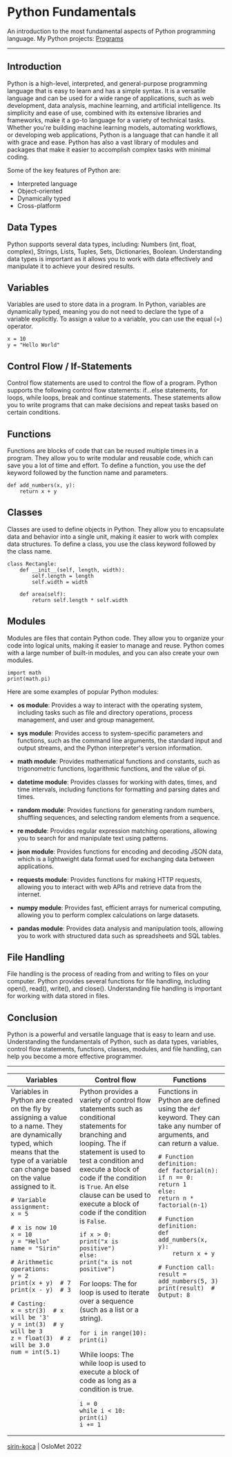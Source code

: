 # Python Fundamentals
An introduction to the most fundamental aspects of Python programming language.
My Python projects: [Programs](https://github.com/sirin-koca/Python_Fundamentals/tree/master/programs)

---

## Introduction
Python is a high-level, interpreted, and general-purpose programming language that is easy to learn and has a simple syntax. It is a versatile language and can be used for a wide range of applications, such as web development, data analysis, machine learning, and artificial intelligence. Its simplicity and ease of use, combined with its extensive libraries and frameworks, make it a go-to language for a variety of technical tasks. Whether you're building machine learning models, automating workflows, or developing web applications, Python is a language that can handle it all with grace and ease. Python has also a vast library of modules and packages that make it easier to accomplish complex tasks with minimal coding.

Some of the key features of Python are:

- Interpreted language
- Object-oriented
- Dynamically typed
- Cross-platform

## Data Types
Python supports several data types, including:
Numbers (int, float, complex),
Strings,
Lists,
Tuples,
Sets,
Dictionaries,
Boolean. 
Understanding data types is important as it allows you to work with data effectively and manipulate it to achieve your desired results.

## Variables
Variables are used to store data in a program. In Python, variables are dynamically typed, meaning you do not need to declare the type of a variable explicitly. To assign a value to a variable, you can use the equal (=) operator.

```
x = 10
y = "Hello World"
```

## Control Flow / If-Statements
Control flow statements are used to control the flow of a program. Python supports the following control flow statements:
if...else statements,
for loops,
while loops,
break and continue statements. 
These statements allow you to write programs that can make decisions and repeat tasks based on certain conditions.

## Functions
Functions are blocks of code that can be reused multiple times in a program. They allow you to write modular and reusable code, which can save you a lot of time and effort. To define a function, you use the def keyword followed by the function name and parameters.

```
def add_numbers(x, y):
    return x + y
```

## Classes
Classes are used to define objects in Python. They allow you to encapsulate data and behavior into a single unit, making it easier to work with complex data structures. To define a class, you use the class keyword followed by the class name.

```
class Rectangle:
    def __init__(self, length, width):
        self.length = length
        self.width = width

    def area(self):
        return self.length * self.width
```

## Modules
Modules are files that contain Python code. They allow you to organize your code into logical units, making it easier to manage and reuse. Python comes with a large number of built-in modules, and you can also create your own modules.

```
import math
print(math.pi)
```

Here are some examples of popular Python modules:

* __os module__: Provides a way to interact with the operating system, including tasks such as file and directory operations, process management, and user and group management.

* __sys module__: Provides access to system-specific parameters and functions, such as the command line arguments, the standard input and output streams, and the Python interpreter's version information.

* __math module__: Provides mathematical functions and constants, such as trigonometric functions, logarithmic functions, and the value of pi.

* __datetime module__: Provides classes for working with dates, times, and time intervals, including functions for formatting and parsing dates and times.

* __random module__: Provides functions for generating random numbers, shuffling sequences, and selecting random elements from a sequence.

* __re module__: Provides regular expression matching operations, allowing you to search for and manipulate text using patterns.

* __json module__: Provides functions for encoding and decoding JSON data, which is a lightweight data format used for exchanging data between applications.

* __requests module__: Provides functions for making HTTP requests, allowing you to interact with web APIs and retrieve data from the internet.

* __numpy module__: Provides fast, efficient arrays for numerical computing, allowing you to perform complex calculations on large datasets.

* __pandas module__: Provides data analysis and manipulation tools, allowing you to work with structured data such as spreadsheets and SQL tables.


## File Handling
File handling is the process of reading from and writing to files on your computer. Python provides several functions for file handling, including open(), read(), write(), and close(). Understanding file handling is important for working with data stored in files.

## Conclusion
Python is a powerful and versatile language that is easy to learn and use. Understanding the fundamentals of Python, such as data types, variables, control flow statements, functions, classes, modules, and file handling, can help you become a more effective programmer.

---

<table> 
<thead>
<tr>
<th>Variables</th>
<th>Control flow</th>
<th>Functions</th>
</tr>
</thead>
<tbody>
<tr>
<td td valign="top"> Variables in Python are created on the fly by assigning a value to a name. They are dynamically typed, which means that the type of a variable can change based on the value assigned to it.


```
# Variable assignment:
x = 5

# x is now 10
x = 10      
y = "Hello" 
name = "Sirin"

# Arithmetic operations:
y = 2
print(x + y)  # 7
print(x - y)  # 3

# Casting:
x = str(3)  # x will be '3'
y = int(3)  # y will be 3
z = float(3)  # z will be 3.0
num = int(5.1)
```

</td>
<td td valign="top"> Python provides a variety of control flow statements such as conditional statements for branching and looping. The if statement is used to test a condition and execute a block of code if the condition is <code/>True</code>. An else clause can be used to execute a block of code if the condition is <code>False</code>.   


```
if x > 0:
print("x is positive")
else:
print("x is not positive")    
```

For loops: 
The for loop is used to iterate over a sequence (such as a list or a string).

```
for i in range(10):
print(i)  
```

While loops: 
The while loop is used to execute a block of code as long as a condition is true.

```
i = 0
while i < 10:
print(i)
i += 1
```

</td>
<td td valign="top"> Functions in Python are defined using the <code>def</code> keyword. They can take any number of arguments, and can return a value.  


```
# Function definition:
def factorial(n):
if n == 0:
return 1
else:
return n * factorial(n-1)

# Function definition:
def add_numbers(x, y):
    return x + y

# Function call:
result = add_numbers(5, 3)
print(result)  # Output: 8
``` 

</td>
</tr>        
</tbody>
</table>

[sirin-koca](https://github.com/sirin-koca) | OsloMet 2022
